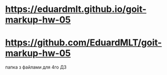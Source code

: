 # https://eduardmlt.github.io/goit-markup-hw-05

# https://github.com/EduardMLT/goit-markup-hw-05

папка з файлами для 4го ДЗ
